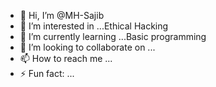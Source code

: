 - 👋 Hi, I’m @MH-Sajib
- 👀 I’m interested in ...Ethical Hacking
- 🌱 I’m currently learning ...Basic programming
- 💞️ I’m looking to collaborate on ...
- 📫 How to reach me ...
- ⚡ Fun fact: ...

<!---
MH-Sajib/MH-Sajib is a ✨ special ✨ repository because its `README.md` (this file) appears on your GitHub profile.
You can click the Preview link to take a look at your changes.
--->
